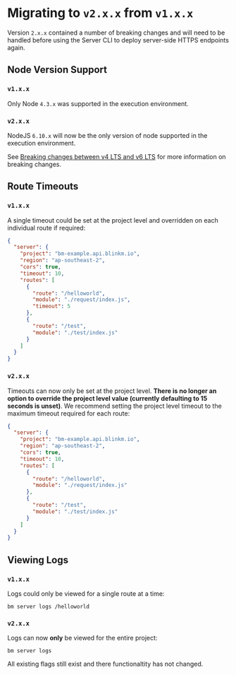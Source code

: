 # Migrating to `v2.x.x` from `v1.x.x`

Version `2.x.x` contained a number of breaking changes and will need to be handled before using the Server CLI to deploy server-side HTTPS endpoints again.

## Node Version Support

### `v1.x.x`

Only Node `4.3.x` was supported in the execution environment.

### `v2.x.x`

NodeJS `6.10.x` will now be the only version of node supported in the execution environment.

See [Breaking changes between v4 LTS and v6 LTS](https://github.com/nodejs/node/wiki/Breaking-changes-between-v4-LTS-and-v6-LTS) for more information on breaking changes.

## Route Timeouts

### `v1.x.x`

A single timeout could be set at the project level and overridden on each individual route if required:

```json
{
  "server": {
    "project": "bm-example.api.blinkm.io",
    "region": "ap-southeast-2",
    "cors": true,
    "timeout": 10,
    "routes": [
      {
        "route": "/helloworld",
        "module": "./request/index.js",
        "timeout": 5
      },
      {
        "route": "/test",
        "module": "./test/index.js"
      }
    ]
  }
}
```

### `v2.x.x`

Timeouts can now only be set at the project level. **There is no longer an option to override the project level value (currently defaulting to 15 seconds is unset)**. We recommend setting the project level timeout to the maximum timeout required for each route:

```json
{
  "server": {
    "project": "bm-example.api.blinkm.io",
    "region": "ap-southeast-2",
    "cors": true,
    "timeout": 10,
    "routes": [
      {
        "route": "/helloworld",
        "module": "./request/index.js"
      },
      {
        "route": "/test",
        "module": "./test/index.js"
      }
    ]
  }
}
```

## Viewing Logs

### `v1.x.x`

Logs could only be viewed for a single route at a time:

```
bm server logs /helloworld
```

### `v2.x.x`

Logs can now **only** be viewed for the entire project:

```
bm server logs
```

All existing flags still exist and there functionaltity has not changed.

